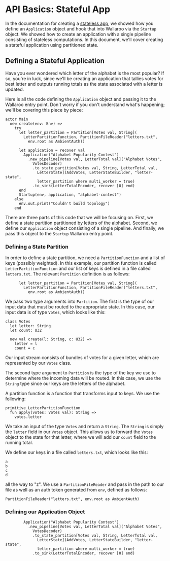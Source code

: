 # API Basics: Stateful App

In the documentation for creating a [stateless app](...), we 
showed how you define an `Application` object and hook that into Wallaroo via 
the `Startup` object. We showed how to create an application with a single pipeline consisting of stateless computations. In this document, we'll cover creating a stateful application using partitioned state.

## Defining a Stateful Application

Have you ever wondered which letter of the alphabet is the most popular? If so, you're in luck, since we'll be creating an application that tallies votes for best letter and outputs running totals as the state associated with a letter is updated.

Here is all the code defining the `Application` object and passing it to the Wallaroo entry point. Don't worry if you don't understand what's happening; we'll be covering this piece by piece:

```
actor Main
  new create(env: Env) =>
    try
      let letter_partition = Partition[Votes val, String](
        LetterPartitionFunction, PartitionFileReader("letters.txt",
          env.root as AmbientAuth))

      let application = recover val
        Application("Alphabet Popularity Contest")
          .new_pipeline[Votes val, LetterTotal val]("Alphabet Votes",
            VotesDecoder)
            .to_state_partition[Votes val, String, LetterTotal val,
              LetterState](AddVotes, LetterStateBuilder, "letter-state",
              letter_partition where multi_worker = true)
            .to_sink(LetterTotalEncoder, recover [0] end)
      end
      Startup(env, application, "alphabet-contest")
    else
      env.out.print("Couldn't build topology")
    end
```

There are three parts of this code that we will be focusing on. First, we define a state partition partitioned by letters of the alphabet. Second, we
define our `Application` object consisting of a single pipeline. And finally, we pass this object to the `Startup` Wallaroo entry point.

### Defining a State Partition

In order to define a state partition, we need a `PartitionFunction` and a list of keys (possibly weighted). In this example, our partition function is called `LetterPartitionFunction` and our list of keys is defined in a file called `letters.txt`. The relevant `Partition` definition is as follows:

```
      let letter_partition = Partition[Votes val, String](
        LetterPartitionFunction, PartitionFileReader("letters.txt",
          env.root as AmbientAuth)) 
```

We pass two type arguments into `Partition`. The first is the type of our input data that must be routed to the appropriate state. In this case, our input data is of type `Votes`, which looks like this:

```
class Votes
  let letter: String
  let count: U32

  new val create(l: String, c: U32) =>
    letter = l
    count = c
```

Our input stream consists of bundles of votes for a given letter, which are represented by our `Votes` class. 

The second type argument to `Partition` is the type of the key we use to determine where the incoming data will be routed. In this case, we use the 
`String` type since our keys are the letters of the alphabet.

A partition function is a function that transforms input to keys. We use the following:

```
primitive LetterPartitionFunction
  fun apply(votes: Votes val): String =>
    votes.letter
```

We take an input of the type `Votes` and return a `String`. The `String` is simply the `letter` field in our `Votes` object. This allows us to forward the 
`Votes` object to the state for that letter, where we will add our `count` field to the running total.

We define our keys in a file called `letters.txt`, which looks like this:

```
a
b
c
d
```

all the way to "z". We use a `PartitionFileReader` and pass in the path to our file as well as an auth token generated from `env`, defined as follows:

```
PartitionFileReader("letters.txt", env.root as AmbientAuth)
```

### Defining our Application Object

```
        Application("Alphabet Popularity Contest")
          .new_pipeline[Votes val, LetterTotal val]("Alphabet Votes",
            VotesDecoder)
            .to_state_partition[Votes val, String, LetterTotal val,
              LetterState](AddVotes, LetterStateBuilder, "letter-state",
              letter_partition where multi_worker = true)
            .to_sink(LetterTotalEncoder, recover [0] end)
```
